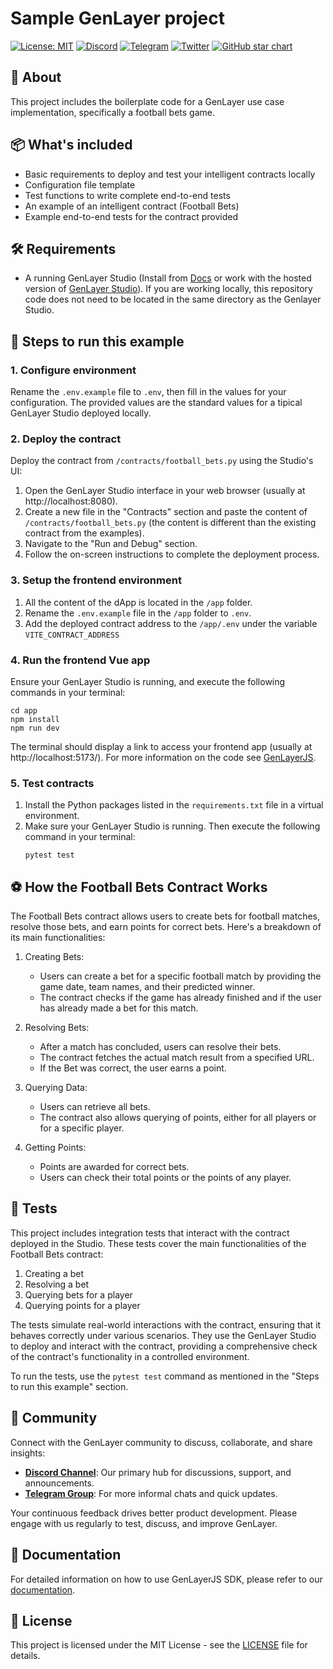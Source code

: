 # Sample GenLayer project
[![License: MIT](https://img.shields.io/badge/License-MIT-green.svg)](https://opensource.org/license/mit/)
[![Discord](https://dcbadge.vercel.app/api/server/8Jm4v89VAu?compact=true&style=flat)](https://discord.gg/8Jm4v89VAu)
[![Telegram](https://img.shields.io/badge/Telegram--T.svg?style=social&logo=telegram)](https://t.me/genlayer)
[![Twitter](https://img.shields.io/twitter/url/https/twitter.com/yeagerai.svg?style=social&label=Follow%20%40GenLayer)](https://x.com/GenLayer)
[![GitHub star chart](https://img.shields.io/github/stars/yeagerai/genlayer-project-boilerplate?style=social)](https://star-history.com/#yeagerai/genlayer-js)

## 👀 About
This project includes the boilerplate code for a GenLayer use case implementation, specifically a football bets game.

## 📦 What's included
- Basic requirements to deploy and test your intelligent contracts locally
- Configuration file template
- Test functions to write complete end-to-end tests
- An example of an intelligent contract (Football Bets)
- Example end-to-end tests for the contract provided

## 🛠️ Requirements
- A running GenLayer Studio (Install from [Docs](https://docs.genlayer.com/developers/intelligent-contracts/tooling-setup#using-the-genlayer-studio) or work with the hosted version of [GenLayer Studio](https://studio.genlayer.com/)). If you are working locally, this repository code does not need to be located in the same directory as the Genlayer Studio.

## 🚀 Steps to run this example

### 1. Configure environment
   Rename the `.env.example` file to `.env`, then fill in the values for your configuration. The provided values are the standard values for a tipical GenLayer Studio deployed locally.

### 2. Deploy the contract
   Deploy the contract from `/contracts/football_bets.py` using the Studio's UI:
   1. Open the GenLayer Studio interface in your web browser (usually at http://localhost:8080).
   2. Create a new file in the "Contracts" section and paste the content of `/contracts/football_bets.py` (the content is different than the existing contract from the examples).
   3. Navigate to the "Run and Debug" section.
   4. Follow the on-screen instructions to complete the deployment process.

### 3. Setup the frontend environment
  1. All the content of the dApp is located in the `/app` folder.
  2. Rename the `.env.example` file in the `/app` folder to `.env`.
  3. Add the deployed contract address to the `/app/.env` under the variable `VITE_CONTRACT_ADDRESS`

### 4. Run the frontend Vue app
   Ensure your GenLayer Studio is running, and execute the following commands in your terminal:
   ```shell
   cd app
   npm install
   npm run dev
   ```
   The terminal should display a link to access your frontend app (usually at http://localhost:5173/).
   For more information on the code see [GenLayerJS](https://github.com/yeagerai/genlayer-js).
   
### 5. Test contracts
1. Install the Python packages listed in the `requirements.txt` file in a virtual environment.
2. Make sure your GenLayer Studio is running. Then execute the following command in your terminal:
   ```shell
   pytest test
   ```

## ⚽ How the Football Bets Contract Works

The Football Bets contract allows users to create bets for football matches, resolve those bets, and earn points for correct bets. Here's a breakdown of its main functionalities:

1. Creating Bets:
   - Users can create a bet for a specific football match by providing the game date, team names, and their predicted winner.
   - The contract checks if the game has already finished and if the user has already made a bet for this match.

2. Resolving Bets:
   - After a match has concluded, users can resolve their bets.
   - The contract fetches the actual match result from a specified URL.
   - If the Bet was correct, the user earns a point.

3. Querying Data:
   - Users can retrieve all bets.
   - The contract also allows querying of points, either for all players or for a specific player.

4. Getting Points:
   - Points are awarded for correct bets.
   - Users can check their total points or the points of any player.

## 🧪 Tests

This project includes integration tests that interact with the contract deployed in the Studio. These tests cover the main functionalities of the Football Bets contract:

1. Creating a bet
2. Resolving a bet
3. Querying bets for a player
4. Querying points for a player

The tests simulate real-world interactions with the contract, ensuring that it behaves correctly under various scenarios. They use the GenLayer Studio to deploy and interact with the contract, providing a comprehensive check of the contract's functionality in a controlled environment.

To run the tests, use the `pytest test` command as mentioned in the "Steps to run this example" section.


## 💬 Community
Connect with the GenLayer community to discuss, collaborate, and share insights:
- **[Discord Channel](https://discord.gg/8Jm4v89VAu)**: Our primary hub for discussions, support, and announcements.
- **[Telegram Group](https://t.me/genlayer)**: For more informal chats and quick updates.

Your continuous feedback drives better product development. Please engage with us regularly to test, discuss, and improve GenLayer.

## 📖 Documentation
For detailed information on how to use GenLayerJS SDK, please refer to our [documentation](https://docs.genlayer.com/).

## 📜 License
This project is licensed under the MIT License - see the [LICENSE](LICENSE) file for details.
